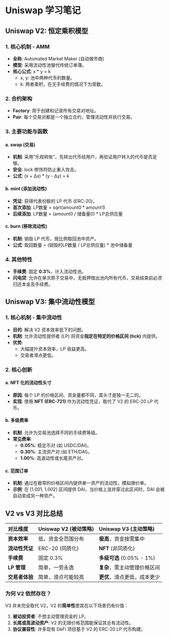 # **Uniswap 学习笔记**

## **Uniswap V2: 恒定乘积模型**

### **1\. 核心机制 \- AMM**

* **全称**: Automated Market Maker (自动做市商)  
* **模型**: 采用流动性池替代传统订单簿。  
* **核心公式**: x \* y \= k  
  * x, y: 池中两种代币的数量。  
  * k: 两者乘积，在无手续费的情况下为常数。

### **2\. 合约架构**

* **Factory**: 用于创建和记录所有交易对地址。  
* **Pair**: 每个交易对都是一个独立合约，管理流动性并执行交易。

### **3\. 主要功能与函数**

#### **a. swap (交易)**

* **机制**: 采用“乐观转账”，先转出代币给用户，再验证用户转入的代币是否足够。  
* **安全**: lock 修饰符防止重入攻击。  
* **公式**: (x \+ Δx) \* (y \- Δy) \= k

#### **b. mint (添加流动性)**

* **凭证**: 获得代表份额的 LP 代币 (ERC-20)。  
* **首次添加**: LP数量 \= sqrt(amount0 \* amount1)  
* **后续添加**: LP数量 \= (amount0 / 储备量0) \* LP总供应量

#### **c. burn (移除流动性)**

* **机制**: 销毁 LP 代币，按比例取回池中资产。  
* **公式**: 取回数量 \= (销毁的LP数量 / LP总供应量) \* 池中储备量

### **4\. 其他特性**

* **手续费**: 固定 **0.3%**，计入流动性池。  
* **闪电贷**: 允许在单次原子交易中，无抵押借出池内所有代币，交易结束前必须归还本金及手续费。

## **Uniswap V3: 集中流动性模型**

### **1\. 核心机制 \- 集中流动性**

* **目的**: 解决 V2 资本效率低下的问题。  
* **机制**: 允许流动性提供者 (LP) 将资金**指定在特定的价格区间 (tick)** 内提供。  
* **优势**:  
  * 大幅提升资本效率，LP 收益更高。  
  * 交易者滑点更低。

### **2\. 核心创新**

#### **a. NFT 化的流动性头寸**

* **原因**: 每个 LP 的价格区间、资金量都不同，其头寸是独一无二的。  
* **实现**: 使用 **NFT (ERC-721)** 作为流动性凭证，取代了 V2 的 ERC-20 LP 代币。

#### **b. 多级费率**

* **机制**: 允许为交易池选择不同的手续费等级。  
* **常见费率**:  
  * **0.05%**: 稳定币对 (如 USDC/DAI)。  
  * **0.30%**: 主流资产对 (如 ETH/DAI)。  
  * **1.00%**: 高波动性或长尾资产对。

#### **c. 范围订单**

* **机制**: 通过在极窄的价格区间内提供单一资产的流动性，模拟限价单。  
* **示例**: 在 \[1.001, 1.002\] 区间提供 DAI，当价格上涨并穿过此区间时，DAI 会被自动卖成另一种资产。

## **V2 vs V3 对比总结**

| 对比维度 | Uniswap V2 (被动策略) | Uniswap V3 (主动策略) |
| :---- | :---- | :---- |
| **资本效率** | 低，资金全范围分布 | **极高**，资金按需集中 |
| **流动性凭证** | ERC-20 (同质化) | **NFT** (非同质化) |
| **手续费** | 固定 0.3% | **多级可选** (0.05% \- 1%) |
| **LP 管理** | 简单，一劳永逸 | **复杂**，需主动管理价格区间 |
| **交易者体验** | 简单，滑点可能较高 | **更优**，滑点更低，成本更少 |

### **为何 V2 依然存在？**

V3 并未完全取代 V2，V2 的**简单性**使其在以下场景仍有价值：

1. **被动投资者**: 不想主动管理资金的 LP。  
2. **长尾或高波动资产**: V2 的无限价格范围能保证其总有流动性。  
3. **协议兼容性**: 许多现有 DeFi 项目基于 V2 的 ERC-20 LP 代币构建。